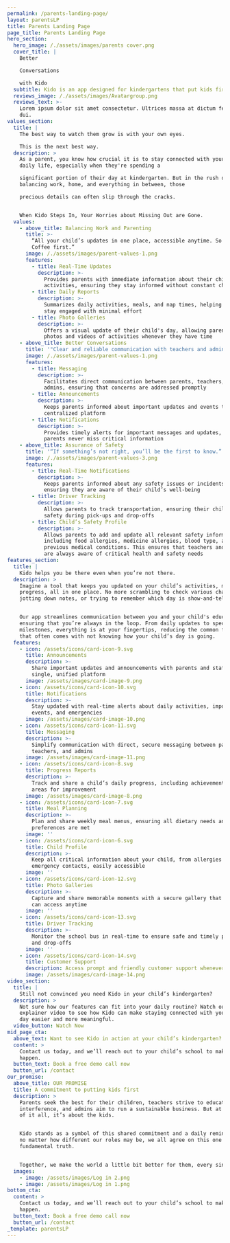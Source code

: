 ```yaml
---
permalink: /parents-landing-page/
layout: parentsLP
title: Parents Landing Page
page_title: Parents Landing Page
hero_section:
  hero_image: /./assets/images/parents cover.png
  cover_title: |
    Better

    Conversations

    with Kido
  subtitle: Kido is an app designed for kindergartens that put kids first
  reviews_image: /./assets/images/Avatargroup.png
  reviews_text: >-
    Lorem ipsum dolor sit amet consectetur. Ultrices massa at dictum feugiat
    dui.
values_section:
  title: |
    The best way to watch them grow is with your own eyes.

    This is the next best way.
  description: >
    As a parent, you know how crucial it is to stay connected with your child's
    daily life, especially when they're spending a

    significant portion of their day at kindergarten. But in the rush of
    balancing work, home, and everything in between, those

    precious details can often slip through the cracks.


    When Kido Steps In, Your Worries about Missing Out are Gone.
  values:
    - above_title: Balancing Work and Parenting
      title: >-
        “All your child’s updates in one place, accessible anytime. So have that
        Coffee first.”
      image: /./assets/images/parent-values-1.png
      features:
        - title: Real-Time Updates
          description: >-
            Provides parents with immediate information about their child’s
            activities, ensuring they stay informed without constant checking
        - title: Daily Reports
          description: >-
            Summarizes daily activities, meals, and nap times, helping parents
            stay engaged with minimal effort
        - title: Photo Galleries
          description: >-
            Offers a visual update of their child's day, allowing parents to see
            photos and videos of activities whenever they have time
    - above_title: Better Conversations
      title: '"Clear and reliable communication with teachers and administration.“'
      image: /./assets/images/parent-values-1.png
      features:
        - title: Messaging
          description: >-
            Facilitates direct communication between parents, teachers, and
            admins, ensuring that concerns are addressed promptly
        - title: Announcements
          description: >-
            Keeps parents informed about important updates and events through a
            centralized platform
        - title: Notifications
          description: >-
            Provides timely alerts for important messages and updates, ensuring
            parents never miss critical information
    - above_title: Assurance of Safety
      title: '“If something’s not right, you’ll be the first to know.”'
      image: /./assets/images/parent-values-3.png
      features:
        - title: Real-Time Notifications
          description: >-
            Keeps parents informed about any safety issues or incidents,
            ensuring they are aware of their child’s well-being
        - title: Driver Tracking
          description: >-
            Allows parents to track transportation, ensuring their child’s
            safety during pick-ups and drop-offs
        - title: Child’s Safety Profile
          description: >-
            Allows parents to add and update all relevant safety information,
            including food allergies, medicine allergies, blood type, and
            previous medical conditions. This ensures that teachers and staff
            are always aware of critical health and safety needs
features_section:
  title: |
    Kido helps you be there even when you’re not there.
  description: >
    Imagine a tool that keeps you updated on your child’s activities, meals, and
    progress, all in one place. No more scrambling to check various chat groups,
    jotting down notes, or trying to remember which day is show-and-tell.


    Our app streamlines communication between you and your child's educators,
    ensuring that you’re always in the loop. From daily updates to special
    milestones, everything is at your fingertips, reducing the common feeling
    that often comes with not knowing how your child’s day is going.
  features:
    - icon: /assets/icons/card-icon-9.svg
      title: Announcements
      description: >-
        Share important updates and announcements with parents and staff in a
        single, unified platform
      image: /assets/images/card-image-9.png
    - icon: /assets/icons/card-icon-10.svg
      title: Notifications
      description: >-
        Stay updated with real-time alerts about daily activities, important
        events, and emergencies
      image: /assets/images/card-image-10.png
    - icon: /assets/icons/card-icon-11.svg
      title: Messaging
      description: >-
        Simplify communication with direct, secure messaging between parents,
        teachers, and admins
      image: /assets/images/card-image-11.png
    - icon: /assets/icons/card-icon-8.svg
      title: Progress Reports
      description: >-
        Track and share a child’s daily progress, including achievements and
        areas for improvement
      image: /assets/images/card-image-8.png
    - icon: /assets/icons/card-icon-7.svg
      title: Meal Planning
      description: >-
        Plan and share weekly meal menus, ensuring all dietary needs and
        preferences are met
      image: ''
    - icon: /assets/icons/card-icon-6.svg
      title: Child Profile
      description: >-
        Keep all critical information about your child, from allergies to
        emergency contacts, easily accessible
      image: ''
    - icon: /assets/icons/card-icon-12.svg
      title: Photo Galleries
      description: >-
        Capture and share memorable moments with a secure gallery that parents
        can access anytime
      image: ''
    - icon: /assets/icons/card-icon-13.svg
      title: Driver Tracking
      description: >-
        Monitor the school bus in real-time to ensure safe and timely pick-ups
        and drop-offs
      image: ''
    - icon: /assets/icons/card-icon-14.svg
      title: Customer Support
      description: Access prompt and friendly customer support whenever you need assistance
      image: /assets/images/card-image-14.png
video_section:
  title: |
    Still not convinced you need Kido in your child’s kindergarten?
  description: >
    Not sure how our features can fit into your daily routine? Watch our short
    explainer video to see how Kido can make staying connected with your child’s
    day easier and more meaningful.
  video_button: Watch Now
mid_page_cta:
  above_text: Want to see Kido in action at your child’s kindergarten?
  content: >
    Contact us today, and we’ll reach out to your child’s school to make it
    happen.
  button_text: Book a free demo call now
  button_url: /contact
our_promise:
  above_title: OUR PROMISE
  title: A commitment to putting kids first
  description: >
    Parents seek the best for their children, teachers strive to educate without
    interference, and admins aim to run a sustainable business. But at the heart
    of it all, it’s about the kids.


    Kido stands as a symbol of this shared commitment and a daily reminder that,
    no matter how different our roles may be, we all agree on this one
    fundamental truth.


    Together, we make the world a little bit better for them, every single day.
  images:
    - image: /assets/images/Log in 2.png
    - image: /assets/images/Log in 1.png
bottom_cta:
  content: >
    Contact us today, and we’ll reach out to your child’s school to make it
    happen.
  button_text: Book a free demo call now
  button_url: /contact
_template: parentsLP
---
```


